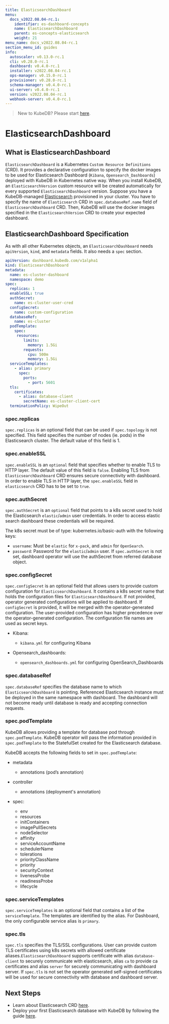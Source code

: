 ```yaml
---
title: ElasticsearchDashboard
menu:
  docs_v2022.08.04-rc.1:
    identifier: es-dashboard-concepts
    name: ElasticsearchDashboard
    parent: es-concepts-elasticsearch
    weight: 21
menu_name: docs_v2022.08.04-rc.1
section_menu_id: guides
info:
  autoscaler: v0.13.0-rc.1
  cli: v0.28.0-rc.1
  dashboard: v0.4.0-rc.1
  installer: v2022.08.04-rc.1
  ops-manager: v0.15.0-rc.1
  provisioner: v0.28.0-rc.1
  schema-manager: v0.4.0-rc.1
  ui-server: v0.4.0-rc.1
  version: v2022.08.04-rc.1
  webhook-server: v0.4.0-rc.1
---
```


> New to KubeDB? Please start [here](/docs/v2022.08.04-rc.1/README).

# ElasticsearchDashboard

## What is ElasticsearchDashboard

`ElasticsearchDashboard` is a Kubernetes `Custom Resource Definitions` (CRD). It provides a declarative configuration to specify the docker images to be used for Elasticsearch Dashboard (`Kibana`, `Opensearch_Dashboards`) deployed with KubeDB in Kubernetes native way. When you install KubeDB, an `ElasticsearchVersion` custom resource will be created automatically for every supported `ElasticsearchDashboard` version.
Suppose you have a KubeDB-managed [Elasticsearch](/docs/v2022.08.04-rc.1/guides/elasticsearch/concepts/elasticsearch/) provisioned in your cluster. You have to specify the name of `Elasticsearch` CRD in `spec.databaseRef.name` field of `ElasticsearchDashboard` CRD. Then, KubeDB will use the docker images specified in the `ElasticsearchVersion` CRD to create your expected dashboard.


## ElasticsearchDashboard Specification

As with all other Kubernetes objects, an `ElasticsearchDashboard` needs `apiVersion`, `kind`, and `metadata` fields. It also needs a `spec` section.

```yaml
apiVersion: dashboard.kubedb.com/v1alpha1
kind: ElasticsearchDashboard
metadata:
  name: es-cluster-dashboard
  namespace: demo
spec:
  replicas: 1
  enableSSL: true
  authSecret:
    name: es-cluster-user-cred
  configSecret:
    name: custom-configuration
  databaseRef:
    name: es-cluster
  podTemplate:
    spec:
     resources:
        limits:
          memory: 1.5Gi
        requests:
          cpu: 500m
          memory: 1.5Gi
  serviceTemplates:
    - alias: primary
      spec:
        ports:
          - port: 5601
  tls:
    certificates:
      - alias: database-client
        secretName: es-cluster-client-cert
  terminationPolicy: WipeOut
```



### spec.replicas

`spec.replicas` is an optional field that can be used if `spec.topology` is not specified. This field specifies the number of nodes (ie. pods) in the Elasticsearch cluster. The default value of this field is 1.

### spec.enableSSL

`spec.enableSSL` is an `optional` field that specifies whether to enable TLS to HTTP layer. The default value of this field is `false`. Enabling TLS from `ElasticsearchDashboard` CRD ensures secure connectivity with dashboard. In order to enable TLS in HTTP layer, the `spec.enableSSL` field in `elasticsearch` CRD has to be set to `true`.

### spec.authSecret

`spec.authSecret` is an `optional` field that points to a k8s secret used to hold the Elasticsearch `elastic`/`admin` user credentials. In order to access elastic search dashboard these credentials will be required.

The k8s secret must be of type: kubernetes.io/basic-auth with the following keys:

- `username`: Must be `elastic` for `x-pack`, and `admin` for `OpenSearch`.
- `password`: Password for the `elastic`/`admin` user.
  If `spec.authSecret` is not set, dashboard operator will use the authSecret from referred database object.

### spec.configSecret

`spec.configSecret` is an optional field that allows users to provide custom configuration for `ElasticsearchDashboard`. It contains a k8s secret name that holds the configuration files for `ElasticsearchDashboard`. If not provided, operator generated configurations will be applied to dashboard. If `configSecret` is provided, it will be merged with the operator-generated configuration. The user-provided configuration has higher precedence over the operator-generated configuration. The configuration file names are used as secret keys.

- Kibana:
  - `kibana.yml` for configuring Kibana

- Opensearch_dashboards:
  - `opensearch_dashboards.yml` for configuring OpenSearch_Dashboards

### spec.databaseRef

`spec.databaseRef` specifies the database name to which `ElasticsearchDashboard` is pointing. Referenced Elasticsearch instance must be deployed in the same namespace with dashboard. The dashboard will not become ready until database is ready and accepting connection requests.

### spec.podTemplate

KubeDB allows providing a template for database pod through `spec.podTemplate`. KubeDB operator will pass the information provided in `spec.podTemplate` to the StatefulSet created for the Elasticsearch database.

KubeDB accepts the following fields to set in `spec.podTemplate`:

- metadata
  - annotations (pod’s annotation)

- controller
  - annotations (deployment's annotation)

- spec:
  - env
  - resources
  - initContainers
  - imagePullSecrets
  - nodeSelector
  - affinity
  - serviceAccountName
  - schedulerName
  - tolerations
  - priorityClassName
  - priority
  - securityContext
  - livenessProbe
  - readinessProbe
  - lifecycle


### spec.serviceTemplates

`spec.serviceTemplates` is an optional field that contains a list of the `serviceTemplate`. The templates are identified by the alias. For Dashboard, the only configurable service alias is `primary`.

### spec.tls

`spec.tls` specifies the TLS/SSL configurations. User can provide custom TLS certificates using k8s secrets with allowed certificate aliases.`ElasticsearchDashboard` supports certificate with alias `database-client` to securely communicate with elasticsearch, alias `ca` to provide ca certificates and alias `server` for securely communicating with dashboard server. If `spec.tls` is not set the operator generated self-signed certificates will be used for secure connectivity with database and dashboard server.


## Next Steps

- Learn about Elasticsearch CRD [here](/docs/v2022.08.04-rc.1/guides/elasticsearch/concepts/elasticsearch/).
- Deploy your first Elasticsearch database with KubeDB by following the guide [here](/docs/v2022.08.04-rc.1/guides/elasticsearch/quickstart/overview/).
